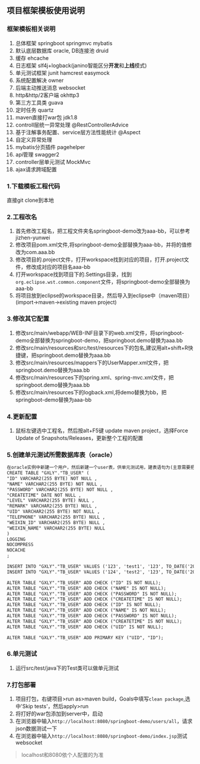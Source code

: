 ## 项目框架模板使用说明

### 框架模板相关说明
1. 总体框架 springboot springmvc mybatis
2. 默认底层数据库 oracle, DB连接池 druid
3. 缓存 ehcache
4. 日志框架 slf4j+logback(janino智能区分**开发**和**上线**模式)
5. 单元测试框架 junit hamcrest easymock
6. 系统配置解决 owner
7. 后端主动推送消息 websocket
8. http&http/2客户端 okhttp3
9. 第三方工具类 guava
10. 定时任务 quartz
11. maven直接打war包 jdk1.8
12. controll层统一异常处理 @RestControllerAdvice
13. 基于注解事务配置、service层方法性能统计 @Aspect
14. 自定义异常处理
15. mybatis分页插件 pagehelper
16. api管理 swagger2
17. controller层单元测试 MockMvc
18. ajax请求跨域配置

### 1.下载模板工程代码

直接git clone到本地

### 2.工程改名
1. 首先修改工程名，把工程文件夹名springboot-demo改为aaa-bb，可以参考jizhen-yunwei
2. 修改项目pom.xml文件,将springboot-demo全部替换为aaa-bb，并将<groupId>的值修改为com.aaa.bb
3. 修改项目的.project文件，打开workspace找到对应的项目，打开.project文件，修改成对应的项目名aaa-bb
4. 打开workspace找到项目下的.Settings目录，找到`org.eclipse.wst.common.component`文件，将springboot-demo全部替换为aaa-bb
5. 将项目放到eclipse的workspace目录，然后导入到eclipse中（maven项目）(import->maven->existing maven project)


### 3.修改其它配置

1. 修改src/main/webapp/WEB-INF目录下的web.xml文件，将springboot-demo全部替换为springboot-demo，把springboot.demo替换为aaa.bb
2. 修改src/main/resources和src/test/resources下的包名,建议用alt+shift+R快捷键，把springboot.demo替换为aaa.bb
3. 修改src/main/resources/mappers下的UserMapper.xml文件，把springboot.demo替换为aaa.bb
4. 修改src/main/resources下的spring.xml、spring-mvc.xml文件，把springboot.demo替换为aaa.bb
5. 修改src/main/resources下的logback.xml,将demo替换为bb，把springboot-demo替换为aaa-bb

### 4.更新配置

1. 鼠标左键选中工程名，然后按alt+F5键 update maven project，选择Force Update of Snapshots/Releases，更新整个工程的配置

### 5.创建单元测试所需数据库表（oracle）

```xml
在oracle实例中新建一个用户，然后新建一个user表，供单元测试用，建表语句为(主意需要把GXLY全部替换为你的数据库用户名)：
CREATE TABLE "GXLY"."TB_USER" (
"ID" VARCHAR2(255 BYTE) NOT NULL ,
"NAME" VARCHAR2(255 BYTE) NOT NULL ,
"PASSWORD" VARCHAR2(255 BYTE) NOT NULL ,
"CREATETIME" DATE NOT NULL ,
"LEVEL" VARCHAR2(255 BYTE) NULL ,
"REMARK" VARCHAR2(255 BYTE) NULL ,
"UID" VARCHAR2(255 BYTE) NOT NULL ,
"TELEPHONE" VARCHAR2(255 BYTE) NULL ,
"WEIXIN_ID" VARCHAR2(255 BYTE) NULL ,
"WEIXIN_NAME" VARCHAR2(255 BYTE) NULL 
)
LOGGING
NOCOMPRESS
NOCACHE
;

INSERT INTO "GXLY"."TB_USER" VALUES ('123', 'test1', '123', TO_DATE('2017-07-13 18:15:00', 'YYYY-MM-DD HH24:MI:SS'), '1', null, 'leisongwen', null, null, null);
INSERT INTO "GXLY"."TB_USER" VALUES ('124', 'test2', '123', TO_DATE('2017-07-13 18:15:17', 'YYYY-MM-DD HH24:MI:SS'), '2', null, 'loulvlin', null, null, null);

ALTER TABLE "GXLY"."TB_USER" ADD CHECK ("ID" IS NOT NULL);
ALTER TABLE "GXLY"."TB_USER" ADD CHECK ("NAME" IS NOT NULL);
ALTER TABLE "GXLY"."TB_USER" ADD CHECK ("PASSWORD" IS NOT NULL);
ALTER TABLE "GXLY"."TB_USER" ADD CHECK ("CREATETIME" IS NOT NULL);
ALTER TABLE "GXLY"."TB_USER" ADD CHECK ("ID" IS NOT NULL);
ALTER TABLE "GXLY"."TB_USER" ADD CHECK ("NAME" IS NOT NULL);
ALTER TABLE "GXLY"."TB_USER" ADD CHECK ("PASSWORD" IS NOT NULL);
ALTER TABLE "GXLY"."TB_USER" ADD CHECK ("CREATETIME" IS NOT NULL);
ALTER TABLE "GXLY"."TB_USER" ADD CHECK ("UID" IS NOT NULL);

ALTER TABLE "GXLY"."TB_USER" ADD PRIMARY KEY ("UID", "ID");
```

### 6.单元测试

1. 运行src/test/java下的Test类可以做单元测试

### 7.打包部署
1. 项目打包，右键项目>run as>maven build，Goals中填写`clean package`,选中'Skip tests'，然后apply>run
2. 将打好的war包添加到server中，启动
3. 在浏览器中输入`http://localhost:8080/springboot-demo/users/all`，请求json数据测试一下
4. 在浏览器中输入`http://localhost:8080/springboot-demo/index.jsp`测试websocket
>localhost和8080依个人配置的为准
